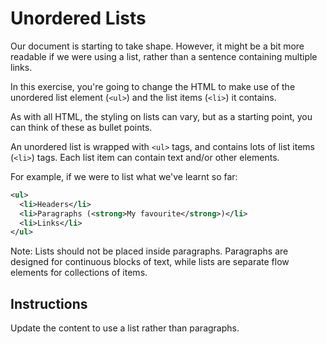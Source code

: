 # Unordered Lists

Our document is starting to take shape. However, it might be a bit more readable if we were using a list, rather than a sentence containing multiple links.

In this exercise, you're going to change the HTML to make use of the unordered list element (`<ul>`) and the list items (`<li>`) it contains.

As with all HTML, the styling on lists can vary, but as a starting point, you can think of these as bullet points.

An unordered list is wrapped with `<ul>` tags, and contains lots of list items (`<li>`) tags. Each list item can contain text and/or other elements.

For example, if we were to list what we've learnt so far:

```xml
<ul>
  <li>Headers</li>
  <li>Paragraphs (<strong>My favourite</strong>)</li>
  <li>Links</li>
</ul>
```

Note: Lists should not be placed inside paragraphs. Paragraphs are designed for continuous blocks of text, while lists are separate flow elements for collections of items.

## Instructions

Update the content to use a list rather than paragraphs.
